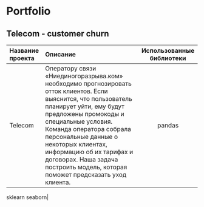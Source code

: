 # Portfolio
## Telecom - customer churn
   
| Название проекта | Описание | Использованные библиотеки |
| :-------------------- | :--------------------- |:---------------------------:|
| Telecom | Оператору связи «Ниединогоразрыва.ком» необходимо прогнозировать отток клиентов. Если выяснится, что пользователь планирует уйти, ему будут предложены промокоды и специальные условия. Команда оператора собрала персональные данные о некоторых клиентах, информацию об их тарифах и договорах. Наша задача построить модель, которая поможет предсказать уход клиента. | pandas
sklearn
seaborn|
